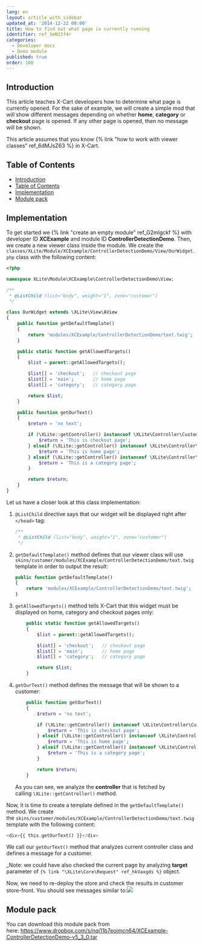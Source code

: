 ```yaml
---
lang: en
layout: article_with_sidebar
updated_at: '2014-12-22 00:00'
title: How to find out what page is currently running
identifier: ref_SmN15f4r
categories:
  - Developer docs
  - Demo module
published: true
order: 100
---
```

## Introduction

This article teaches X-Cart developers how to determine what page is currently opened. For the sake of example, we will create a simple mod that will show different messages depending on whether **home**, **category** or **checkout** page is opened. If any other page is opened, then no message will be shown.

This article assumes that you know {% link "how to work with viewer classes" ref_6dMJsZ63 %} in X-Cart.

## Table of Contents

*   [Introduction](#introduction)
*   [Table of Contents](#table-of-contents)
*   [Implementation](#implementation)
*   [Module pack](#module-pack)

## Implementation

To get started we {% link "create an empty module" ref_G2mlgckf %} with developer ID **XCExample** and module ID **ControllerDetectionDemo**. Then, we create a new viewer class inside the module. We create the
`classes/XLite/Module/XCExample/ControllerDetectionDemo/View/OurWidget.php` class with the following content:

```php
<?php

namespace XLite\Module\XCExample\ControllerDetectionDemo\View;

/**
 * @ListChild (list="body", weight="1", zone="customer")
 */

class OurWidget extends \XLite\View\AView
{
    public function getDefaultTemplate() 
    {
        return 'modules/XCExample/ControllerDetectionDemo/text.twig';
    }

    public static function getAllowedTargets() 
    {
        $list = parent::getAllowedTargets();

        $list[] = 'checkout';   // checkout page
        $list[] = 'main';       // home page
        $list[] = 'category';   // category page

        return $list;
    }

    public function getOurText()
    {
        $return = 'no text';

        if (\XLite::getController() instanceof \XLite\Controller\Customer\Checkout) {
            $return = 'This is checkout page';
        } elseif (\XLite::getController() instanceof \XLite\Controller\Customer\Main) {
            $return = 'This is home page';
        } elseif (\XLite::getController() instanceof \XLite\Controller\Customer\Category) {
            $return = 'This is a category page';
        }

        return $return;
    }
}
```

Let us have a closer look at this class implementation:

1.  `@ListChild` directive says that our widget will be displayed right after `</head>` tag: 

    ```php
    /**
     * @ListChild (list="body", weight="1", zone="customer")
     */
    ```

2.  `getDefaultTemplate()` method defines that our viewer class will use `skins/customer/modules/XCExample/ControllerDetectionDemo/text.twig` template in order to output the result:

    ```php
    public function getDefaultTemplate() 
    {
        return 'modules/XCExample/ControllerDetectionDemo/text.twig';
    }
    ```
    
3.  `getAllowedTargets()` method tells X-Cart that this widget must be displayed on home, category and checkout pages only:

    ```php
    	public static function getAllowedTargets() 
    	{
    		$list = parent::getAllowedTargets();

    	    $list[] = 'checkout';   // checkout page
      	    $list[] = 'main';       // home page
     	    $list[] = 'category';   // category page

    		return $list;
    	}
    ```

4.  `getOurText()` method defines the message that will be shown to a customer: 

    ```php
    	public function getOurText()
    	{
    		$return = 'no text';

    		if (\XLite::getController() instanceof \XLite\Controller\Customer\Checkout) {
    			$return = 'This is checkout page';
    		} elseif (\XLite::getController() instanceof \XLite\Controller\Customer\Main) {
    			$return = 'This is home page';
    		} elseif (\XLite::getController() instanceof \XLite\Controller\Customer\Category) {
    			$return = 'This is a category page';
    		}

    		return $return;
    	}
    ```

    As you can see, we analyze the **controller** that is fetched by calling `\XLite::getController()` method.

Now, it is time to create a template defined in the `getDefaultTemplate()` method. We create the `skins/customer/modules/XCExample/ControllerDetectionDemo/text.twig` template with the following content: 

```php
<div>{{ this.getOurText() }}</div>
```

We call our `getOurText()` method that analyzes current controller class and defines a message for a customer.

_Note: we could have also checked the current page by analyzing **target** parameter of `{% link "\XLite\Core\Request" ref_hkVaxgds %}` object.


Now, we need to re-deploy the store and check the results in customer store-front. You should see messages similar to:![]({{site.baseurl}}/attachments/524292/8356147.png)

## Module pack

You can download this module pack from here: <https://www.dropbox.com/s/nqi11b7eoimcn64/XCExample-ControllerDetectionDemo-v5_3_0.tar>
